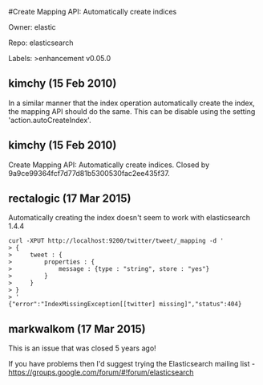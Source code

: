 #Create Mapping API: Automatically create indices

Owner: elastic

Repo: elasticsearch

Labels: >enhancement v0.05.0 

## kimchy (15 Feb 2010)

In a similar manner that the index operation automatically create the index, the mapping API should do the same. This can be disable using the setting 'action.autoCreateIndex'.


## kimchy (15 Feb 2010)

Create Mapping API: Automatically create indices. Closed by 9a9ce99364fcf7d77d81b5300530fac2ee435f37.


## rectalogic (17 Mar 2015)

Automatically creating the index doesn't seem to work with elasticsearch 1.4.4

```
curl -XPUT http://localhost:9200/twitter/tweet/_mapping -d '
> {
>     tweet : {
>         properties : {
>             message : {type : "string", store : "yes"}
>         }
>     }
> }
> '
{"error":"IndexMissingException[[twitter] missing]","status":404}
```


## markwalkom (17 Mar 2015)

This is an issue that was closed 5 years ago!

If you have problems then I'd suggest trying the Elasticsearch mailing list - https://groups.google.com/forum/#!forum/elasticsearch


